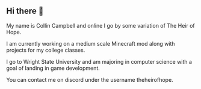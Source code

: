 ## Hi there 👋

<!--
**heirofhope/heirofhope** is a ✨ _special_ ✨ repository because its `README.md` (this file) appears on your GitHub profile.

Here are some ideas to get you started:

- 🔭 I’m currently working on ...
- 🌱 I’m currently learning ...
- 👯 I’m looking to collaborate on ...
- 🤔 I’m looking for help with ...
- 💬 Ask me about ...
- 📫 How to reach me: ...
- 😄 Pronouns: ...
- ⚡ Fun fact: ...
-->

My name is Collin Campbell and online I go by some variation of The Heir of Hope.

I am currently working on a medium scale Minecraft mod along with projects for my college classes.

I go to Wright State University and am majoring in computer science with a goal of landing in game development.

You can contact me on discord under the username theheirofhope.